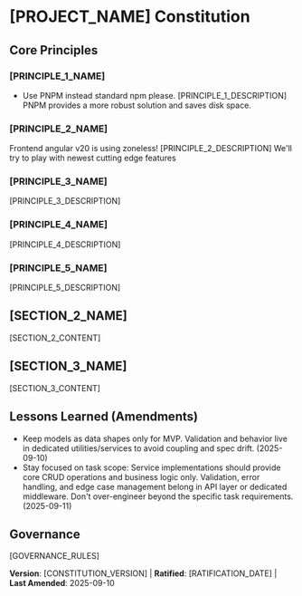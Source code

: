 # [PROJECT_NAME] Constitution
<!-- Example: Spec Constitution, TaskFlow Constitution, etc. -->

## Core Principles

### [PRINCIPLE_1_NAME]
- Use PNPM instead standard npm please.
[PRINCIPLE_1_DESCRIPTION]
PNPM provides a more robust solution and saves disk space. 

### [PRINCIPLE_2_NAME]
Frontend angular v20 is using zoneless!
[PRINCIPLE_2_DESCRIPTION]
We'll try to play with newest cutting edge features

### [PRINCIPLE_3_NAME]
<!-- Example: III. Test-First (NON-NEGOTIABLE) -->
[PRINCIPLE_3_DESCRIPTION]
<!-- Example: TDD mandatory: Tests written → User approved → Tests fail → Then implement; Red-Green-Refactor cycle strictly enforced -->

### [PRINCIPLE_4_NAME]
<!-- Example: IV. Integration Testing -->
[PRINCIPLE_4_DESCRIPTION]
<!-- Example: Focus areas requiring integration tests: New library contract tests, Contract changes, Inter-service communication, Shared schemas -->

### [PRINCIPLE_5_NAME]
<!-- Example: V. Observability, VI. Versioning & Breaking Changes, VII. Simplicity -->
[PRINCIPLE_5_DESCRIPTION]
<!-- Example: Text I/O ensures debuggability; Structured logging required; Or: MAJOR.MINOR.BUILD format; Or: Start simple, YAGNI principles -->

## [SECTION_2_NAME]
<!-- Example: Additional Constraints, Security Requirements, Performance Standards, etc. -->

[SECTION_2_CONTENT]
<!-- Example: Technology stack requirements, compliance standards, deployment policies, etc. -->

## [SECTION_3_NAME]
<!-- Example: Development Workflow, Review Process, Quality Gates, etc. -->

[SECTION_3_CONTENT]
<!-- Example: Code review requirements, testing gates, deployment approval process, etc. -->

## Lessons Learned (Amendments)
- Keep models as data shapes only for MVP. Validation and behavior live in dedicated utilities/services to avoid coupling and spec drift. (2025-09-10)
- Stay focused on task scope: Service implementations should provide core CRUD operations and business logic only. Validation, error handling, and edge case management belong in API layer or dedicated middleware. Don't over-engineer beyond the specific task requirements. (2025-09-11)

## Governance
<!-- Example: Constitution supersedes all other practices; Amendments require documentation, approval, migration plan -->

[GOVERNANCE_RULES]
<!-- Example: All PRs/reviews must verify compliance; Complexity must be justified; Use [GUIDANCE_FILE] for runtime development guidance -->

**Version**: [CONSTITUTION_VERSION] | **Ratified**: [RATIFICATION_DATE] | **Last Amended**: 2025-09-10
<!-- Example: Version: 2.1.1 | Ratified: 2025-06-13 | Last Amended: 2025-07-16 -->